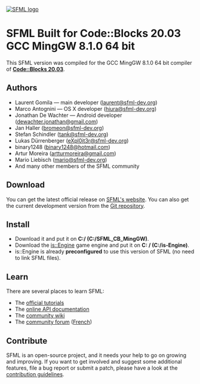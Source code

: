 [![SFML logo](https://www.sfml-dev.org/images/logo.png)](https://www.sfml-dev.org)

# SFML Built for Code::Blocks 20.03 GCC MingGW 8.1.0 64 bit

This SFML version was compiled for the GCC MingGW 8.1.0 64 bit compiler of 
**[Code::Blocks 20.03](https://sourceforge.net/projects/codeblocks/files/Binaries/20.03/Windows/codeblocks-20.03mingw-setup.exe/download)**.

## Authors

  - Laurent Gomila — main developer (laurent@sfml-dev.org)
  - Marco Antognini — OS X developer (hiura@sfml-dev.org)
  - Jonathan De Wachter — Android developer (dewachter.jonathan@gmail.com)
  - Jan Haller (bromeon@sfml-dev.org)
  - Stefan Schindler (tank@sfml-dev.org)
  - Lukas Dürrenberger (eXpl0it3r@sfml-dev.org)
  - binary1248 (binary1248@hotmail.com)
  - Artur Moreira (artturmoreira@gmail.com)
  - Mario Liebisch (mario@sfml-dev.org)
  - And many other members of the SFML community

## Download

You can get the latest official release on [SFML's website](https://www.sfml-dev.org/download.php). You can also get the current development version from the [Git repository](https://github.com/SFML/SFML).

## Install
- Download it and put it on **C:/ (C:/SFML_CB_MingGW)**.
- Download the [is::Engine](https://github.com/Is-Daouda/is-Engine) game engine and put it on **C: / (C:/is-Engine)**.
- is::Engine is already **preconfigured** to use this version of SFML (no need to link SFML files).

## Learn

There are several places to learn SFML:

  * The [official tutorials](https://www.sfml-dev.org/tutorials/)
  * The [online API documentation](https://www.sfml-dev.org/documentation/)
  * The [community wiki](https://github.com/SFML/SFML/wiki/)
  * The [community forum](https://en.sfml-dev.org/forums/) ([French](https://fr.sfml-dev.org/forums/))

## Contribute

SFML is an open-source project, and it needs your help to go on growing and improving. If you want to get involved and suggest some additional features, file a bug report or submit a patch, please have a look at the [contribution guidelines](https://www.sfml-dev.org/contribute.php).
